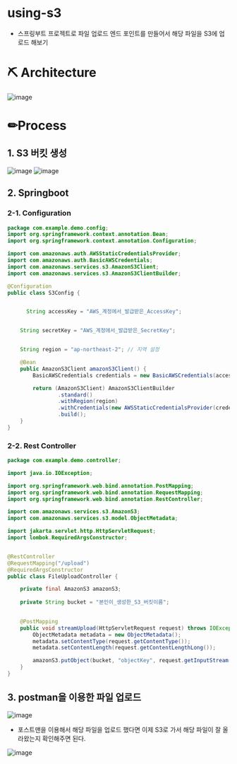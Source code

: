# using-s3
- 스프링부트 프로젝트로 파일 업로드 엔드 포인트를 만들어서 해당 파일을 S3에 업로드 해보기

# ⛏ Architecture
![image](https://github.com/yeomyaloo/using-s3/assets/81970382/67366d36-63d7-4117-9388-58572e497882)

# ✏Process
## 1. S3 버킷 생성
![image](https://github.com/yeomyaloo/using-s3/assets/81970382/e2280fbe-1a06-420b-9fa2-a2df245771c9)
![image](https://github.com/yeomyaloo/using-s3/assets/81970382/2b6b0ae9-bc5a-417d-b568-f662dd2e5628)

## 2. Springboot
### 2-1. Configuration
```java
package com.example.demo.config;
import org.springframework.context.annotation.Bean;
import org.springframework.context.annotation.Configuration;

import com.amazonaws.auth.AWSStaticCredentialsProvider;
import com.amazonaws.auth.BasicAWSCredentials;
import com.amazonaws.services.s3.AmazonS3Client;
import com.amazonaws.services.s3.AmazonS3ClientBuilder;

@Configuration
public class S3Config {


	  String accessKey = "AWS_계정에서_발급받은_AccessKey";


    String secretKey = "AWS_계정에서_발급받은_SecretKey";


    String region = "ap-northeast-2"; // 지역 설정

    @Bean
    public AmazonS3Client amazonS3Client() {
        BasicAWSCredentials credentials = new BasicAWSCredentials(accessKey, secretKey);

        return (AmazonS3Client) AmazonS3ClientBuilder
                .standard()
                .withRegion(region)
                .withCredentials(new AWSStaticCredentialsProvider(credentials))
                .build();
    }
}
```

### 2-2. Rest Controller
```java
package com.example.demo.controller;

import java.io.IOException;

import org.springframework.web.bind.annotation.PostMapping;
import org.springframework.web.bind.annotation.RequestMapping;
import org.springframework.web.bind.annotation.RestController;

import com.amazonaws.services.s3.AmazonS3;
import com.amazonaws.services.s3.model.ObjectMetadata;

import jakarta.servlet.http.HttpServletRequest;
import lombok.RequiredArgsConstructor;


@RestController
@RequestMapping("/upload")
@RequiredArgsConstructor
public class FileUploadController {

	private final AmazonS3 amazonS3;
	
	private String bucket = "본인이_생성한_S3_버킷이름";

	
    @PostMapping
    public void streamUpload(HttpServletRequest request) throws IOException {
        ObjectMetadata metadata = new ObjectMetadata();
        metadata.setContentType(request.getContentType());
        metadata.setContentLength(request.getContentLengthLong());

        amazonS3.putObject(bucket, "objectKey", request.getInputStream(), metadata);
    }
}

```

## 3. postman을 이용한 파일 업로드
![image](https://github.com/yeomyaloo/using-s3/assets/81970382/4cf0c253-53be-4b05-8d78-dbe2aaeaa4a7)

- 포스트맨을 이용해서 해당 파일을 업로드 했다면 이제 S3로 가서 해당 파일이 잘 올라왔는지 확인해주면 된다.

![image](https://github.com/yeomyaloo/using-s3/assets/81970382/d61c11bd-d15e-4b6d-ad47-e7527c0b2826)



